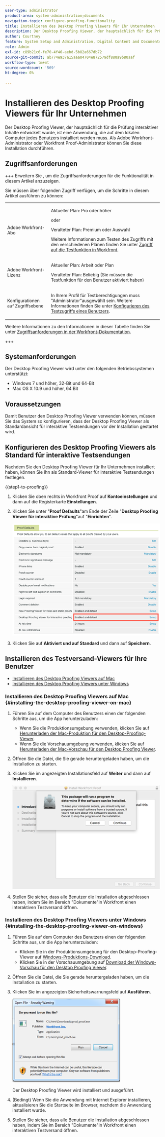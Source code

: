 ```yaml
---
user-type: administrator
product-area: system-administration;documents
navigation-topic: configure-proofing-functionality
title: Installieren des Desktop Proofing Viewers für Ihr Unternehmen
description: Der Desktop Proofing Viewer, der hauptsächlich für die Prüfung interaktiver Inhalte entwickelt wurde, ist eine Anwendung, die auf dem lokalen Computer jedes Benutzers installiert werden muss. Als Adobe Workfront-Administrator oder Workfront Proof-Administrator können Sie diese Installation durchführen.
author: Courtney
feature: System Setup and Administration, Digital Content and Documents
role: Admin
exl-id: c89b21c6-fe70-4f46-aebd-5b82a667db72
source-git-commit: ab774e937a15aaa04704e872579df880a9b80aaf
workflow-type: tm+mt
source-wordcount: '569'
ht-degree: 0%

---
```


# Installieren des Desktop Proofing Viewers für Ihr Unternehmen

<!--Audited: 05/2024-->

Der Desktop Proofing Viewer, der hauptsächlich für die Prüfung interaktiver Inhalte entwickelt wurde, ist eine Anwendung, die auf dem lokalen Computer jedes Benutzers installiert werden muss. Als Adobe Workfront-Administrator oder Workfront Proof-Administrator können Sie diese Installation durchführen.

## Zugriffsanforderungen

+++ Erweitern Sie , um die Zugriffsanforderungen für die Funktionalität in diesem Artikel anzuzeigen.

Sie müssen über folgenden Zugriff verfügen, um die Schritte in diesem Artikel ausführen zu können:

<table style="table-layout:auto">
 <col> 
 <col> 
 <tbody> 
  <tr> 
   <td role="rowheader">Adobe Workfront-Abo</td> 
   <td> <p>Aktueller Plan: Pro oder höher</p> <p>oder</p> <p>Veralteter Plan: Premium oder Auswahl</p> <p>Weitere Informationen zum Testen des Zugriffs mit den verschiedenen Plänen finden Sie unter <a href="../../../administration-and-setup/manage-workfront/configure-proofing/access-to-proofing-functionality.md" class="MCXref xref">Zugriff auf die Testfunktion in Workfront</a>.</p> </td> 
  </tr> 
  <tr> 
   <td role="rowheader">Adobe Workfront-Lizenz</td> 
   <td> <p>Aktueller Plan: Arbeit oder Plan</p> <p>Veralteter Plan: Beliebig (Sie müssen die Testfunktion für den Benutzer aktiviert haben)</p> </td> 
  </tr> 
  <tr> 
   <td role="rowheader">Konfigurationen auf Zugriffsebene</td> 
   <td> <p>In Ihrem Profil für Testberechtigungen muss "Administrator"ausgewählt sein. Weitere Informationen finden Sie unter <a href="../../../administration-and-setup/manage-workfront/configure-proofing/configure-a-users-proofing-access.md" class="MCXref xref">Konfigurieren des Testzugriffs eines Benutzers</a>.</p> </td> 
  </tr> 
 </tbody> 
</table>

Weitere Informationen zu den Informationen in dieser Tabelle finden Sie unter [Zugriffsanforderungen in der Workfront-Dokumentation](/help/quicksilver/administration-and-setup/add-users/access-levels-and-object-permissions/access-level-requirements-in-documentation.md).

+++

## Systemanforderungen

Der Desktop Proofing Viewer wird unter den folgenden Betriebssystemen unterstützt:

* Windows 7 und höher, 32-Bit und 64-Bit
* Mac OS X 10.9 und höher, 64 Bit

## Voraussetzungen

Damit Benutzer den Desktop Proofing Viewer verwenden können, müssen Sie das System so konfigurieren, dass der Desktop Proofing Viewer als Standardansicht für interaktive Testsendungen vor der Installation gestartet wird.

## Konfigurieren des Desktop Proofing Viewers als Standard für interaktive Testsendungen

Nachdem Sie den Desktop Proofing Viewer für Ihr Unternehmen installiert haben, können Sie ihn als Standard-Viewer für interaktive Testsendungen festlegen.

{{step1-to-proofing}}

1. Klicken Sie oben rechts in Workfront Proof auf **Kontoeinstellungen** und dann auf die Registerkarte **Einstellungen**.

1. Klicken Sie unter &quot;**Proof Defaults**&quot;am Ende der Zeile &quot;**Desktop Proofing Viewer für interaktive Prüfung**&quot;auf &quot;**Einrichten**&quot;.

   ![Standardmäßige Testversand-Werte](assets/proof-defaults.png)

1. Klicken Sie auf **Aktiviert und auf Standard** und dann auf **Speichern**.

## Installieren des Testversand-Viewers für Ihre Benutzer

* [Installieren des Desktop Proofing Viewers auf Mac](#installing-the-desktop-proofing-viewer-on-mac)
* [Installieren des Desktop Proofing Viewers unter Windows](#installing-the-desktop-proofing-viewer-on-windows)

### Installieren des Desktop Proofing Viewers auf Mac {#installing-the-desktop-proofing-viewer-on-mac}

1. Führen Sie auf dem Computer des Benutzers einen der folgenden Schritte aus, um die App herunterzuladen:

   * Wenn Sie die Produktionsumgebung verwenden, klicken Sie auf [Herunterladen der Mac-Produktion für den Desktop-Proofing-Viewer](https://assets.proofhq.com/nativeviewer/desktop_viewer/Workfront+Proof-2.1.19.pkg).
   * Wenn Sie die Vorschauumgebung verwenden, klicken Sie auf [Herunterladen der Mac-Vorschau für den Desktop Proofing Viewer](https://assets.preview.proofhq.com/nativeviewer/desktop_viewer/Workfront+Proof+Preview-2.1.19.pkg).

1. Öffnen Sie die Datei, die Sie gerade heruntergeladen haben, um die Installation zu starten.
1. Klicken Sie im angezeigten Installationsfeld auf **Weiter** und dann auf **Installieren**.

   ![Installationsbox](assets/install-wf-proof-box.png)

1. Stellen Sie sicher, dass alle Benutzer die Installation abgeschlossen haben, indem Sie im Bereich &quot;Dokumente&quot;in Workfront einen interaktiven Testversand öffnen.

### Installieren des Desktop Proofing Viewers unter Windows {#installing-the-desktop-proofing-viewer-on-windows}

1. Führen Sie auf dem Computer des Benutzers einen der folgenden Schritte aus, um die App herunterzuladen:

   * Klicken Sie in der Produktionsumgebung für den Desktop-Proofing-Viewer auf [Windows-Produktions-Download](https://assets.proofhq.com/nativeviewer/desktop_viewer/Workfront+Proof+Setup+2.1.19.exe).
   * Klicken Sie in der Vorschauumgebung auf [Download der Windows-Vorschau für den Desktop Proofing Viewer](https://assets.preview.proofhq.com/nativeviewer/desktop_viewer/Workfront+Proof+Preview+Setup+2.1.19.exe).

1. Öffnen Sie die Datei, die Sie gerade heruntergeladen haben, um die Installation zu starten.
1. Klicken Sie im angezeigten Sicherheitswarnungsfeld auf **Ausführen**.

   ![screen_shot_2018-05-02_at_10.56.55_AM.png](assets/screen-shot-2018-05-02-at-10.56.55-am-350x271.png)

   Der Desktop Proofing Viewer wird installiert und ausgeführt.

1. (Bedingt) Wenn Sie die Anwendung mit Internet Explorer installieren, aktualisieren Sie die Startseite im Browser, nachdem die Anwendung installiert wurde.
1. Stellen Sie sicher, dass alle Benutzer die Installation abgeschlossen haben, indem Sie im Bereich &quot;Dokumente&quot;in Workfront einen interaktiven Testversand öffnen.
